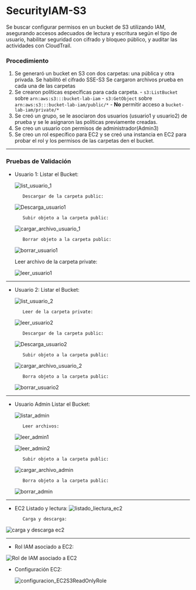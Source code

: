 # SecurityIAM-S3
Se buscar configurar permisos en un bucket de S3 utilizando IAM, asegurando accesos adecuados de lectura y escritura según el tipo de usuario, habilitar seguridad con cifrado y bloqueo público, y auditar las actividades con CloudTrail.

### Procedimiento

1. Se generaró un bucket en S3 con dos carpetas: una pública y otra privada.
           Se habilitó el cifrado SSE-S3
		   Se cargaron archivos prueba en cada una de las carpetas
2.  Se crearon políticas específicas para cada carpeta.
		- `s3:ListBucket` sobre `arn:aws:s3:::bucket-lab-iam`
		- `s3:GetObject` sobre `arn:aws:s3:::bucket-lab-iam/public/*`
		- **No** permitir acceso a `bucket-lab-iam/private/*`
3.  Se creó un grupo, se le asociaron dos usuarios (usuario1 y usuario2) de prueba y se le asignaron las políticas previamente creadas.
4.  Se creo un usuario con permisos de administrador(Admin3)
5.  Se creo un rol específico para EC2 y se creó una instancia en EC2 para probar el rol y los permisos de las carpetas den el bucket.

------------

### Pruebas de Validación

- Usuario 1:
		Listar el Bucket:

    ![list_usuario_1](https://github.com/user-attachments/assets/21badb2e-faef-4269-9961-7a3fccc3a258)

		 Descargar de la carpeta public:

    ![Descarga_usuario1](https://github.com/user-attachments/assets/b6808f6a-7a9a-489d-ae31-f3d25907d66e)

		 Subir objeto a la carpeta public:

    ![cargar_archivo_usuario_1](https://github.com/user-attachments/assets/28a1c591-0179-4a8d-9fce-c47974c8d7e1)

		 Borrar objeto a la carpeta public:

    ![borrar_usuario1](https://github.com/user-attachments/assets/7f33df9c-e119-4ed2-8e01-092cfe820a2b)

     Leer archivo de la carpeta private:

    ![leer_usuario1](https://github.com/user-attachments/assets/da2caf4c-3a65-4427-b39f-e8076d9427ad)

------------

- Usuario 2:
		Listar el Bucket:

    ![list_usuario_2](https://github.com/user-attachments/assets/3b801809-6b72-47eb-9e92-79716ec78603)
  
		 Leer de la carpeta private:

    ![leer_usuario2](https://github.com/user-attachments/assets/48d5bb0a-b590-4759-baca-3214cdd62e1d)

		 Descargar de la carpeta public:
  
    ![Descarga_usuario2](https://github.com/user-attachments/assets/d62abaec-baa3-48d7-9768-4e178b71c386)

		 Subir objeto a la carpeta public:

    ![cargar_archivo_usuario_2](https://github.com/user-attachments/assets/e772fde3-bed8-4e4f-bcc7-4ab2dd019649)

		 Borra objeto a la carpeta public:

    ![borrar_usuario2](https://github.com/user-attachments/assets/ff867eab-6dae-43ad-af24-56b68f75b0e2)

------------


- Usuario Admin
		Listar el Bucket:

    ![listar_admin](https://github.com/user-attachments/assets/e9aff651-14d2-4392-99e7-12a9e34258a7)

		 Leer archivos:

  ![leer_admin1](https://github.com/user-attachments/assets/b046798d-f8d5-497b-bb58-65ca00941432)

  ![leer_admin2](https://github.com/user-attachments/assets/1e8bc300-ce6d-4bb4-9abe-e63f6415cb36)

		 Subir objeto a la carpeta public:

  ![cargar_archivo_admin](https://github.com/user-attachments/assets/4815c689-c452-48ce-9ec8-6f76c49f57e3)

		 Borra objeto a la carpeta public:

  ![borrar_admin](https://github.com/user-attachments/assets/39d4f729-d080-4e65-8459-2c2b4781df18)

------------

- EC2
		Listado y lectura:
  ![listado_liectura_ec2](https://github.com/user-attachments/assets/ad27d4f6-ade3-4c41-bac1-82d8a6be745e)

		 Carga y descarga:
![carga y descarga ec2](https://github.com/user-attachments/assets/b46d5537-22b4-4b4f-b5a7-056d8c6d23d6)
  
------------
- Rol IAM asociado a EC2:

![Rol de IAM asociado a EC2](https://github.com/user-attachments/assets/60dd75bf-d608-4c92-acc9-11194242dca2)
  
- Configuración EC2:

  ![configuracion_EC2S3ReadOnlyRole](https://github.com/user-attachments/assets/e8682f02-03b8-4bb5-81c4-ec5fc5010791)


